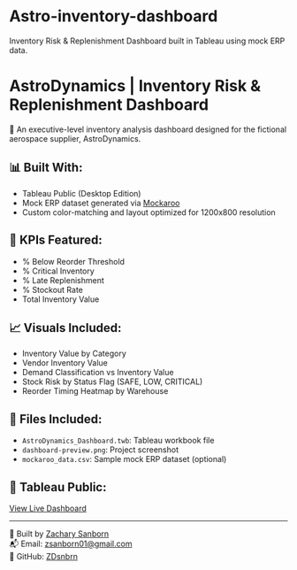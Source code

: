 # Astro-inventory-dashboard
Inventory Risk &amp; Replenishment Dashboard built in Tableau using mock ERP data.
# AstroDynamics | Inventory Risk & Replenishment Dashboard

🚀 An executive-level inventory analysis dashboard designed for the fictional aerospace supplier, AstroDynamics.

## 📊 Built With:
- Tableau Public (Desktop Edition)
- Mock ERP dataset generated via [Mockaroo](https://mockaroo.com)
- Custom color-matching and layout optimized for 1200x800 resolution

## 🧩 KPIs Featured:
- % Below Reorder Threshold
- % Critical Inventory
- % Late Replenishment
- % Stockout Rate
- Total Inventory Value

## 📈 Visuals Included:
- Inventory Value by Category
- Vendor Inventory Value
- Demand Classification vs Inventory Value
- Stock Risk by Status Flag (SAFE, LOW, CRITICAL)
- Reorder Timing Heatmap by Warehouse

## 📂 Files Included:
- `AstroDynamics_Dashboard.twb`: Tableau workbook file
- `dashboard-preview.png`: Project screenshot
- `mockaroo_data.csv`: Sample mock ERP dataset (optional)

## 🔗 Tableau Public:
[View Live Dashboard](https://public.tableau.com/app/profile/zachary.sanborn/viz/AstroDynamicsInventoryRiskReplenishmentDashboard/Dashboard1)

---

🧠 Built by [Zachary Sanborn](https://www.linkedin.com/in/zach-s-business/)  
📬 Email: zsanborn01@gmail.com  
🔗 GitHub: [ZDsnbrn](https://github.com/ZDsnbrn)
